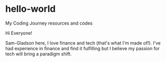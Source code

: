 # hello-world
My Coding Journey resources and codes

Hi Everyone!

Sam-Gladson here, I love finance and tech (that's what I'm made of!).
I've had experience in finance and find it fulfilling but I believe my passion for tech will bring a paradigm shift.
